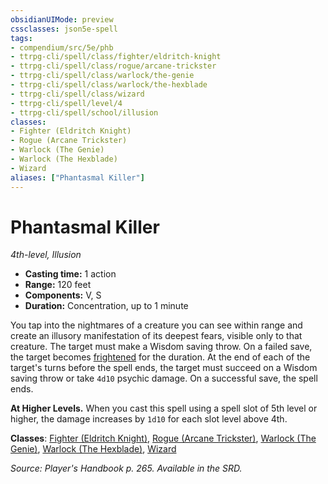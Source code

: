 ```yaml
---
obsidianUIMode: preview
cssclasses: json5e-spell
tags:
- compendium/src/5e/phb
- ttrpg-cli/spell/class/fighter/eldritch-knight
- ttrpg-cli/spell/class/rogue/arcane-trickster
- ttrpg-cli/spell/class/warlock/the-genie
- ttrpg-cli/spell/class/warlock/the-hexblade
- ttrpg-cli/spell/class/wizard
- ttrpg-cli/spell/level/4
- ttrpg-cli/spell/school/illusion
classes:
- Fighter (Eldritch Knight)
- Rogue (Arcane Trickster)
- Warlock (The Genie)
- Warlock (The Hexblade)
- Wizard
aliases: ["Phantasmal Killer"]
---
```

# Phantasmal Killer
*4th-level, Illusion*  

- **Casting time:** 1 action
- **Range:** 120 feet
- **Components:** V, S
- **Duration:** Concentration, up to 1 minute

You tap into the nightmares of a creature you can see within range and create an illusory manifestation of its deepest fears, visible only to that creature. The target must make a Wisdom saving throw. On a failed save, the target becomes [frightened](/3-Mechanics/CLI/rules/conditions.md#frightened) for the duration. At the end of each of the target's turns before the spell ends, the target must succeed on a Wisdom saving throw or take `4d10` psychic damage. On a successful save, the spell ends.

**At Higher Levels.** When you cast this spell using a spell slot of 5th level or higher, the damage increases by `1d10` for each slot level above 4th.

**Classes**: [Fighter (Eldritch Knight)](/3-Mechanics/CLI/classes/fighter-eldritch-knight.md), [Rogue (Arcane Trickster)](/3-Mechanics/CLI/classes/rogue-arcane-trickster.md), [Warlock (The Genie)](/3-Mechanics/CLI/classes/warlock-the-genie-tce.md), [Warlock (The Hexblade)](/3-Mechanics/CLI/classes/warlock-the-hexblade-xge.md), [Wizard](/3-Mechanics/CLI/classes/wizard.md)

*Source: Player's Handbook p. 265. Available in the SRD.*